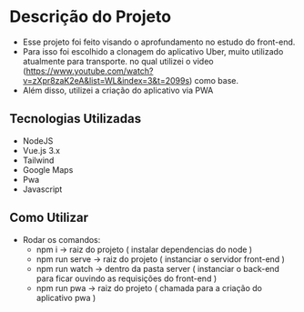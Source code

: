 # Descrição do Projeto
- Esse projeto foi feito visando o aprofundamento no estudo do front-end.
- Para isso foi escolhido a clonagem do aplicativo Uber, muito utilizado atualmente para transporte. no qual utilizei o video (https://www.youtube.com/watch?v=zXpr8zaK2eA&list=WL&index=3&t=2099s) como base.
- Além disso, utilizei a criação do aplicativo via PWA

## Tecnologias Utilizadas
- NodeJS
- Vue.js 3.x
- Tailwind
- Google Maps
- Pwa
- Javascript

## Como Utilizar
- Rodar os comandos:
  - npm i -> raiz do projeto ( instalar dependencias do node )
  - npm run serve -> raiz do projeto ( instanciar o servidor front-end )
  - npm run watch -> dentro da pasta server ( instanciar o back-end para ficar ouvindo as requisições do front-end )
  - npm run pwa -> raiz do projeto ( chamada para a criação do aplicativo pwa )

